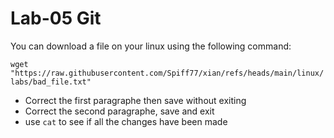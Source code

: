 # Lab-05 Git

You can download a file on your linux using the following command:



`wget "https://raw.githubusercontent.com/Spiff77/xian/refs/heads/main/linux/labs/bad_file.txt"`

- Correct the first paragraphe then save without exiting
- Correct the second paragraphe, save and exit
- use `cat` to see if all the changes have been made


